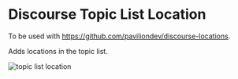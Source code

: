# Discourse Topic List Location

To be used with https://github.com/paviliondev/discourse-locations.

Adds locations in the topic list.

![topic list location](https://cdn.discordapp.com/attachments/722072871693844481/1012128880301191188/unknown.png "topic list location")
